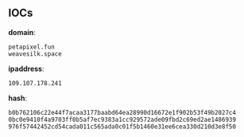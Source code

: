 
## IOCs

__domain__:

```text
petapixel.fun
weavesilk.space
```
__ipaddress__:

```text
109.107.178.241
```
__hash__:

```text
b0b762106c22e44f7acaa3177baabd64ea28990d16672e1f902b53f49b2027c4
0bc0e9410f4a9703ff0b5af7ec9383a1cc929572ade09fbd2c69ed2ae1486939
976f57442452cd54cada011c565ada0c01f5b1460e31ee6cea330d210d3e8f50
```